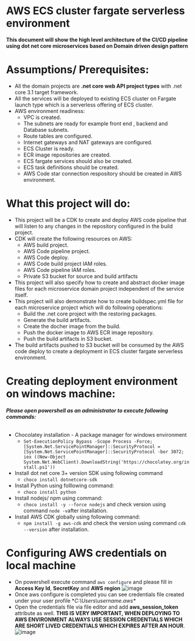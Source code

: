 # AWS ECS cluster fargate serverless environment
**This document will show the high level architecture of the CI/CD pipeline using dot net core microservices based on Domain driven design pattern**

# Assumptions/ Prerequisites:
* All the domain projects are **.net core web API project types** with .net core 3.1 target framework.
* All the services will be deployed to existing ECS cluster on Fargate launch type which is a serverless offering of ECS cluster.
* AWS environment readiness:
  * VPC is created.
  * The subnets are ready for example front end , backend and Database subnets.
  * Route tables are configured.
  * Internet gateways and NAT gateways are configured.
  * ECS Cluster is ready.
  * ECR image repositories are created.
  * ECS fargate services should also be created.
  * ECS task definitions should be created.
  * AWS Code star connection respository should be created in AWS environment.

# What this project will do:
* This project will be a CDK to create and deploy AWS code pipeline that will listen to any changes in the repository configured in the build project.
* CDK will create the following resources on AWS:
  * AWS build project.
  * AWS Code pipeline project.
  * AWS Code deploy.
  * AWS Code build project IAM roles.
  * AWS Code pipeline IAM roles.
  * Private S3 bucket for source and build artifacts
* This project will also specify how to create and abstract docker image files for each microservice domain project independent of the service itself.
* This project will also demonstrate how to create buildspec.yml file for each microservice project which will do following operations:
  * Build the .net core project with the restoring packages.
  * Generate the build artifacts.
  * Create the docher image from the build.
  * Push the docker image to AWS ECR image repository.
  * Push the build artifacts in S3 bucket.
* The build artifacts pushed to S3 bucket will be consumed by the AWS code deploy to create a deployment in ECS cluster fargate serverless environment.

# Creating deployment environment on windows machine:
 ###### **Please open powershell as an administrator to execute following commands:**
* Chocolatey installation - A package manager for windows environment
  * `Set-ExecutionPolicy Bypass -Scope Process -Force; [System.Net.ServicePointManager]::SecurityProtocol = [System.Net.ServicePointManager]::SecurityProtocol -bor 3072; iex ((New-Object System.Net.WebClient).DownloadString('https://chocolatey.org/install.ps1'))`
* Install dot net core 3+ version SDK using following command
   *  `choco install dotnetcore-sdk`
* Install Python using folllowing command:
   * `choco install python`
* Install nodejs/ npm using command:
   * `choco install -y --force nodejs` and check version using command `node -v`after installation.
 * Install AWS CDK globally using following command:
   * `npm install -g aws-cdk` and check the version using command `cdk --version` after installation.

# Configuring AWS credentials on local machine
* On powershell execute command `aws configure` and please fill in **Access Key Id**, **SecretKey** and **AWS region**
![image](https://user-images.githubusercontent.com/20775313/114186138-1e5b2080-9964-11eb-974f-a8c76772f93a.png)
* Once aws configure is completed you can see credentials file created under your user profile **C:\Users\username\.aws\**
* Open the credentials file via file editor and add **aws_session_token** attribute as well. **THIS IS VERY IMPORTANT, WHEN DEPLOYING TO AWS ENVIRONMENT ALWAYS USE SESSION         CREDENTIALS WHICH ARE SHORT LIVED CREDENTIALS WHICH EXPIRES AFTER AN HOUR**.
 ![image](https://user-images.githubusercontent.com/20775313/114187829-113f3100-9966-11eb-82c0-aa746c674dfd.png)

